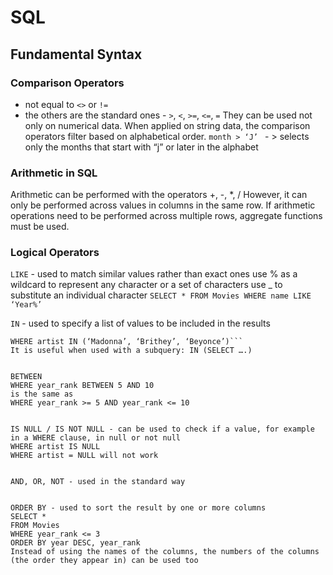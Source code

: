 # SQL

## Fundamental Syntax
### Comparison Operators
- not equal to `<>` or `!=`
- the others are the standard ones - `>`, `<`, `>=`, `<=`, `=`
They can be used not only on numerical data. When applied on string data, the comparison operators filter based on alphabetical order.
`month > ‘J’ `  - > selects only the months that start with “j” or later in the alphabet
### Arithmetic in SQL
Arithmetic can be performed with the operators +, -, *, /
However, it can only be performed across values in columns in the same row. If arithmetic operations need to be performed across multiple rows, aggregate functions must be used.
### Logical Operators
`LIKE` - used to match similar values rather than exact ones
use % as a wildcard to represent any character or a set of characters
use _ to substitute an individual character
`SELECT * FROM Movies WHERE name LIKE ‘Year%’`

`IN` - used to specify a list of values to be included in the results
```WHERE year_rank IN (1, 2, 3)
WHERE artist IN (‘Madonna’, ‘Brithey’, ‘Beyonce’)```
It is useful when used with a subquery: IN (SELECT ….)


BETWEEN
WHERE year_rank BETWEEN 5 AND 10
is the same as
WHERE year_rank >= 5 AND year_rank <= 10


IS NULL / IS NOT NULL - can be used to check if a value, for example in a WHERE clause, in null or not null
WHERE artist IS NULL
WHERE artist = NULL will not work


AND, OR, NOT - used in the standard way


ORDER BY - used to sort the result by one or more columns
SELECT * 
FROM Movies
WHERE year_rank <= 3
ORDER BY year DESC, year_rank
Instead of using the names of the columns, the numbers of the columns (the order they appear in) can be used too
